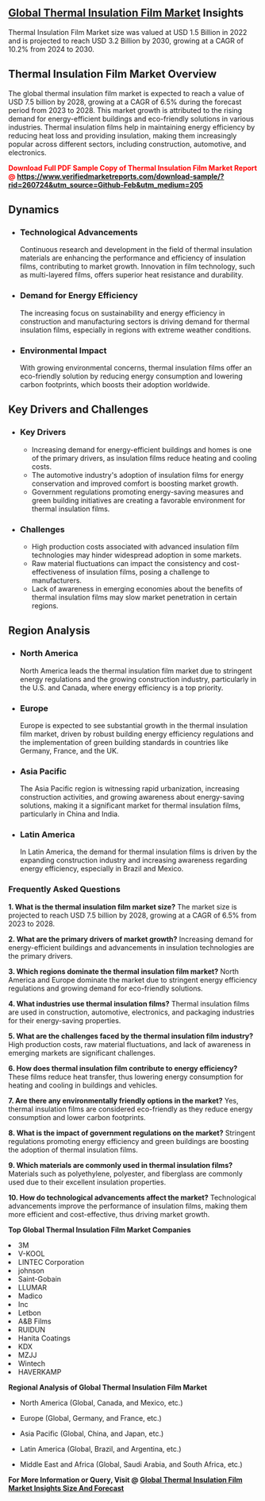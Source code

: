 <h2><a href="https://www.verifiedmarketreports.com/download-sample/?rid=260724&amp;utm_source=Github&amp;utm_medium=205" target="_blank">Global Thermal Insulation Film Market</a> Insights</h2><p>Thermal Insulation Film Market size was valued at USD 1.5 Billion in 2022 and is projected to reach USD 3.2 Billion by 2030, growing at a CAGR of 10.2% from 2024 to 2030.</p><p> <h2>Thermal Insulation Film Market Overview</h2> <p>The global thermal insulation film market is expected to reach a value of USD 7.5 billion by 2028, growing at a CAGR of 6.5% during the forecast period from 2023 to 2028. This market growth is attributed to the rising demand for energy-efficient buildings and eco-friendly solutions in various industries. Thermal insulation films help in maintaining energy efficiency by reducing heat loss and providing insulation, making them increasingly popular across different sectors, including construction, automotive, and electronics.</p> <p><strong><p><span class=""><span style="color: #ff0000;"><strong>Download Full PDF Sample Copy of Thermal Insulation Film Market Report</strong> @ </span><a href="https://www.verifiedmarketreports.com/download-sample/?rid=260724&amp;utm_source=Github-Feb&amp;utm_medium=205" target="_blank">https://www.verifiedmarketreports.com/download-sample/?rid=260724&amp;utm_source=Github-Feb&amp;utm_medium=205</a></span></p></strong></p> <h2>Dynamics</h2> <ul> <li><h3>Technological Advancements</h3>Continuous research and development in the field of thermal insulation materials are enhancing the performance and efficiency of insulation films, contributing to market growth. Innovation in film technology, such as multi-layered films, offers superior heat resistance and durability.</li> <li><h3>Demand for Energy Efficiency</h3>The increasing focus on sustainability and energy efficiency in construction and manufacturing sectors is driving demand for thermal insulation films, especially in regions with extreme weather conditions.</li> <li><h3>Environmental Impact</h3>With growing environmental concerns, thermal insulation films offer an eco-friendly solution by reducing energy consumption and lowering carbon footprints, which boosts their adoption worldwide.</li> </ul> <h2>Key Drivers and Challenges</h2> <ul> <li><h3>Key Drivers</h3> <ul> <li>Increasing demand for energy-efficient buildings and homes is one of the primary drivers, as insulation films reduce heating and cooling costs.</li> <li>The automotive industry's adoption of insulation films for energy conservation and improved comfort is boosting market growth.</li> <li>Government regulations promoting energy-saving measures and green building initiatives are creating a favorable environment for thermal insulation films.</li> </ul> </li> <li><h3>Challenges</h3> <ul> <li>High production costs associated with advanced insulation film technologies may hinder widespread adoption in some markets.</li> <li>Raw material fluctuations can impact the consistency and cost-effectiveness of insulation films, posing a challenge to manufacturers.</li> <li>Lack of awareness in emerging economies about the benefits of thermal insulation films may slow market penetration in certain regions.</li> </ul> </li> </ul> <h2>Region Analysis</h2> <ul> <li><h3>North America</h3>North America leads the thermal insulation film market due to stringent energy regulations and the growing construction industry, particularly in the U.S. and Canada, where energy efficiency is a top priority.</li> <li><h3>Europe</h3>Europe is expected to see substantial growth in the thermal insulation film market, driven by robust building energy efficiency regulations and the implementation of green building standards in countries like Germany, France, and the UK.</li> <li><h3>Asia Pacific</h3>The Asia Pacific region is witnessing rapid urbanization, increasing construction activities, and growing awareness about energy-saving solutions, making it a significant market for thermal insulation films, particularly in China and India.</li> <li><h3>Latin America</h3>In Latin America, the demand for thermal insulation films is driven by the expanding construction industry and increasing awareness regarding energy efficiency, especially in Brazil and Mexico.</li> </ul> <h3>Frequently Asked Questions</h3> <p><strong>1. What is the thermal insulation film market size?</strong> The market size is projected to reach USD 7.5 billion by 2028, growing at a CAGR of 6.5% from 2023 to 2028.</p> <p><strong>2. What are the primary drivers of market growth?</strong> Increasing demand for energy-efficient buildings and advancements in insulation technologies are the primary drivers.</p> <p><strong>3. Which regions dominate the thermal insulation film market?</strong> North America and Europe dominate the market due to stringent energy efficiency regulations and growing demand for eco-friendly solutions.</p> <p><strong>4. What industries use thermal insulation films?</strong> Thermal insulation films are used in construction, automotive, electronics, and packaging industries for their energy-saving properties.</p> <p><strong>5. What are the challenges faced by the thermal insulation film industry?</strong> High production costs, raw material fluctuations, and lack of awareness in emerging markets are significant challenges.</p> <p><strong>6. How does thermal insulation film contribute to energy efficiency?</strong> These films reduce heat transfer, thus lowering energy consumption for heating and cooling in buildings and vehicles.</p> <p><strong>7. Are there any environmentally friendly options in the market?</strong> Yes, thermal insulation films are considered eco-friendly as they reduce energy consumption and lower carbon footprints.</p> <p><strong>8. What is the impact of government regulations on the market?</strong> Stringent regulations promoting energy efficiency and green buildings are boosting the adoption of thermal insulation films.</p> <p><strong>9. Which materials are commonly used in thermal insulation films?</strong> Materials such as polyethylene, polyester, and fiberglass are commonly used due to their excellent insulation properties.</p> <p><strong>10. How do technological advancements affect the market?</strong> Technological advancements improve the performance of insulation films, making them more efficient and cost-effective, thus driving market growth.</p> </p><p><strong>Top Global Thermal Insulation Film Market Companies</strong></p><div data-test-id=""><p><li>3M</li><li> V-KOOL</li><li> LINTEC Corporation</li><li> johnson</li><li> Saint-Gobain</li><li> LLUMAR</li><li> Madico</li><li> Inc</li><li> Letbon</li><li> A&B Films</li><li> RUIDUN</li><li> Hanita Coatings</li><li> KDX</li><li> MZJJ</li><li> Wintech</li><li> HAVERKAMP</li></p><div><strong>Regional Analysis of&nbsp;Global Thermal Insulation Film Market</strong></div><ul><li dir="ltr"><p dir="ltr">North America&nbsp;(Global, Canada, and Mexico, etc.)</p></li><li dir="ltr"><p dir="ltr">Europe (Global, Germany, and France, etc.)</p></li><li dir="ltr"><p dir="ltr">Asia Pacific&nbsp;(Global, China, and Japan, etc.)</p></li><li dir="ltr"><p dir="ltr">Latin America&nbsp;(Global, Brazil, and Argentina, etc.)</p></li><li dir="ltr">Middle East and Africa&nbsp;(Global, Saudi Arabia, and South Africa, etc.)</li></ul><p><strong>For More Information or Query, Visit @&nbsp;</strong><strong><a href="https://www.verifiedmarketreports.com/product/thermal-insulation-film-market/?utm_source=Github&amp;utm_medium=205" target="_blank">Global Thermal Insulation Film Market Insights Size And Forecast</a></strong></p></div>

